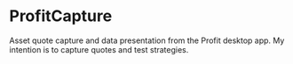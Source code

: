 # ProfitCapture
Asset quote capture and data presentation from the Profit desktop app.
My intention is to capture quotes and test strategies.
